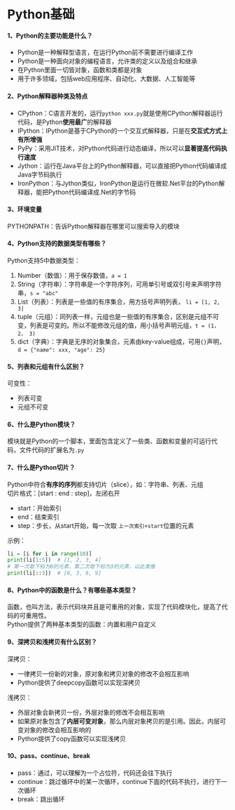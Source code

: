 # Python基础

#### 1、Python的主要功能是什么？
- Python是一种解释型语言，在运行Python前不需要进行编译工作
- Python是一种面向对象的编程语言，允许类的定义以及组合和继承
- 在Python里面一切皆对象，函数和类都是对象
- 用于许多领域，包括web应用程序、自动化、大数据、人工智能等

#### 2、Python解释器种类及特点
- CPython：C语言开发的，运行`python xxx.py`就是使用CPython解释器运行代码，是Python**使用最广**的解释器
- IPython：IPython是基于CPython的一个交互式解释器，只是在**交互式方式上有所增强**
- PyPy：采用JIT技术，对Python代码进行动态编译，所以可以**显著提高代码执行速度**
- Jython：运行在Java平台上的Python解释器，可以直接把Python代码编译成Java字节码执行
- IronPython：与Jython类似，IronPython是运行在微软.Net平台的Python解释器，能把Python代码编译成.Net的字节码


#### 3、环境变量
PYTHONPATH：告诉Python解释器在哪里可以搜索导入的模块

#### 4、Python支持的数据类型有哪些？
Python支持5中数据类型：
1. Number（数值）：用于保存数值，`a = 1`
2. String（字符串）：字符串是一个字符序列，可用单引号或双引号来声明字符串，`s = "abc"`
3. List（列表）：列表是一些值的有序集合，用方括号声明列表， `li = [1, 2, 3]`
4. tuple（元组）：同列表一样，元组也是一些值的有序集合，区别是元组不可变，列表是可变的。所以不能修改元组的值，用小括号声明元组，`t = (1， 2， 3)`
5. dict（字典）：字典是无序的对象集合，元素由key-value组成，可用`{}`声明，`d = {"name": xxx, "age": 25}`

#### 5、列表和元组有什么区别？
可变性：
- 列表可变
- 元组不可变

#### 6、什么是Python模块？
模块就是Python的一个脚本，里面包含定义了一些类、函数和变量的可运行代码，文件代码的扩展名为`.py`

#### 7、什么是Python切片？
Python中符合**有序的序列**都支持切片（slice），如：字符串、列表、元组  
切片格式：[start : end : step]，左闭右开
- start：开始索引
- end：结束索引
- step：步长，从start开始，每一次取 `上一次索引+start`位置的元素

示例：
```python
li = [i for i in range(10)]
print(li[1:5])  # [1, 2, 3, 4]
# 第一次取下标为0的元素，第二次取下标为3的元素，以此类推
print(li[::3])  # [0, 3, 6, 9]
```

#### 8、Python中的函数是什么？有哪些基本类型？
函数，也叫方法，表示代码块并且是可重用的对象，实现了代码模块化，提高了代码的可重用性。  
Python提供了两种基本类型的函数：内置和用户自定义

#### 9、深拷贝和浅拷贝有什么区别？

深拷贝：
- 一律拷贝一份新的对象，原对象和拷贝对象的修改不会相互影响
- Python提供了deepcopy函数可以实现深拷贝

浅拷贝：
- 外层对象会新拷贝一份，外层对象的修改不会相互影响
- 如果原对象包含了**内层可变对象**，那么内层对象拷贝的是引用。因此，内层可变对象的修改会相互影响的
- Python提供了copy函数可以实现浅拷贝

#### 10、pass、continue、break

- pass：通过，可以理解为一个占位符，代码还会往下执行  
- continue：跳过循环中的某一次循环，continue下面的代码不执行，进行下一次循环  
- break：跳出循环  
